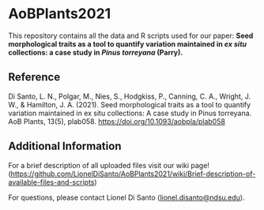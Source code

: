 # AoBPlants2021
This repository contains all the data and R scripts used for our paper: **Seed morphological traits as a tool to quantify variation maintained in _ex situ_ collections: a case study in _Pinus torreyana_ (Parry).**

## Reference
Di Santo, L. N., Polgar, M., Nies, S., Hodgkiss, P., Canning, C. A., Wright, J. W., & Hamilton, J. A. (2021). Seed morphological traits as a tool to quantify variation maintained in ex situ collections: A case study in Pinus torreyana. AoB Plants, 13(5), plab058. https://doi.org/10.1093/aobpla/plab058

## Additional Information
For a brief description of all uploaded files visit our wiki page! (https://github.com/LionelDiSanto/AoBPlants2021/wiki/Brief-description-of-available-files-and-scripts)

For questions, please contact Lionel Di Santo (lionel.disanto@ndsu.edu).
